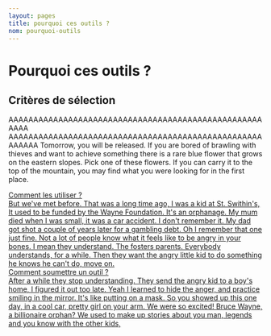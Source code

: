 ```yaml
---
layout: pages
title: pourquoi ces outils ?
nom: pourquoi-outils
---
```

Pourquoi ces outils ?
========

Critères de sélection
------------
AAAAAAAAAAAAAAAAAAAAAAAAAAAAAAAAAAAAAAAAAAAAAAAAAAAAAAA
AAAAAAAAAAAAAAAAAAAAAAAAAAAAAAAAAAAAAAAAAAAAAAAAAAAAAAAAA
Tomorrow, you will be released. If you are bored of brawling with thieves and want to achieve something there is a rare blue flower that grows on the eastern slopes. Pick one of these flowers. If you can carry it to the top of the mountain, you may find what you were looking for in the first place.


<section id="list" class="ui container main">
	<div class="ui two stackable cards">
		<a class="ui fluid card" href="comment-utiliser.html">
        	<div class="content">
        		<div class="header">Comment les utiliser ?</div>
           		<div class="description">
        			But we've met before. That was a long time ago, I was a kid at St. Swithin's, It used to be funded by the Wayne Foundation. It's an orphanage. My mum died when I was small, it was a car accident. I don't remember it. My dad got shot a couple of years later for a gambling debt. Oh I remember that one just fine. Not a lot of people know what it feels like to be angry in your bones. I mean they understand. The fosters parents. Everybody understands, for a while. Then they want the angry little kid to do something he knows he can't do, move on. 
        		</div>
        	</div>
        </a>
        <a class="ui fluid card" href="comment-soumettre.html">
           	<div class="content">
           		<div class="header">Comment soumettre un outil ?</div>
           		<div class="description">
                    After a while they stop understanding. They send the angry kid to a boy's home, I figured it out too late. Yeah I learned to hide the anger, and practice smiling in the mirror. It's like putting on a mask. 
           		    So you showed up this one day, in a cool car, pretty girl on your arm. We were so excited! Bruce Wayne, a billionaire orphan? We used to make up stories about you man, legends and you know with the other kids, 
           		</div>
           	</div>
        </a>
	</div>
</section>
